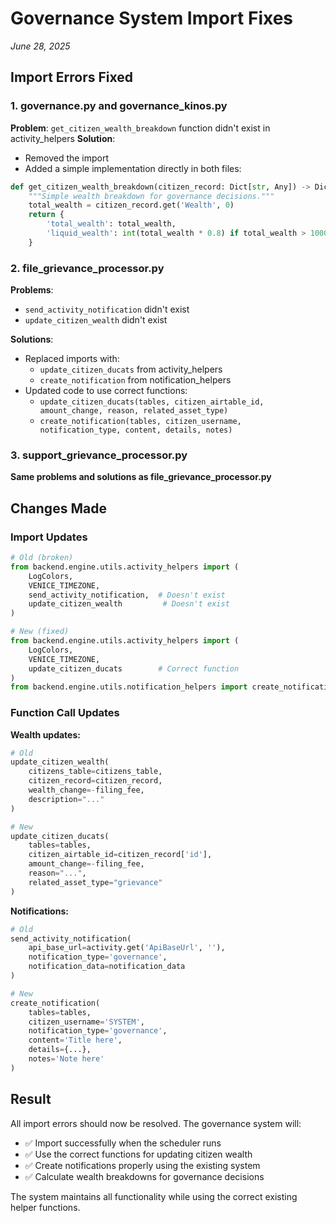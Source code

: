 # Governance System Import Fixes
*June 28, 2025*

## Import Errors Fixed

### 1. **governance.py and governance_kinos.py**

**Problem**: `get_citizen_wealth_breakdown` function didn't exist in activity_helpers
**Solution**: 
- Removed the import
- Added a simple implementation directly in both files:
```python
def get_citizen_wealth_breakdown(citizen_record: Dict[str, Any]) -> Dict[str, Any]:
    """Simple wealth breakdown for governance decisions."""
    total_wealth = citizen_record.get('Wealth', 0)
    return {
        'total_wealth': total_wealth,
        'liquid_wealth': int(total_wealth * 0.8) if total_wealth > 10000 else total_wealth
    }
```

### 2. **file_grievance_processor.py**

**Problems**: 
- `send_activity_notification` didn't exist
- `update_citizen_wealth` didn't exist

**Solutions**:
- Replaced imports with:
  - `update_citizen_ducats` from activity_helpers
  - `create_notification` from notification_helpers
- Updated code to use correct functions:
  - `update_citizen_ducats(tables, citizen_airtable_id, amount_change, reason, related_asset_type)`
  - `create_notification(tables, citizen_username, notification_type, content, details, notes)`

### 3. **support_grievance_processor.py**

**Same problems and solutions as file_grievance_processor.py**

## Changes Made

### Import Updates
```python
# Old (broken)
from backend.engine.utils.activity_helpers import (
    LogColors,
    VENICE_TIMEZONE,
    send_activity_notification,  # Doesn't exist
    update_citizen_wealth         # Doesn't exist
)

# New (fixed)
from backend.engine.utils.activity_helpers import (
    LogColors,
    VENICE_TIMEZONE,
    update_citizen_ducats        # Correct function
)
from backend.engine.utils.notification_helpers import create_notification
```

### Function Call Updates

**Wealth updates:**
```python
# Old
update_citizen_wealth(
    citizens_table=citizens_table,
    citizen_record=citizen_record,
    wealth_change=-filing_fee,
    description="..."
)

# New
update_citizen_ducats(
    tables=tables,
    citizen_airtable_id=citizen_record['id'],
    amount_change=-filing_fee,
    reason="...",
    related_asset_type="grievance"
)
```

**Notifications:**
```python
# Old
send_activity_notification(
    api_base_url=activity.get('ApiBaseUrl', ''),
    notification_type='governance',
    notification_data=notification_data
)

# New
create_notification(
    tables=tables,
    citizen_username='SYSTEM',
    notification_type='governance',
    content='Title here',
    details={...},
    notes='Note here'
)
```

## Result

All import errors should now be resolved. The governance system will:
- ✅ Import successfully when the scheduler runs
- ✅ Use the correct functions for updating citizen wealth
- ✅ Create notifications properly using the existing system
- ✅ Calculate wealth breakdowns for governance decisions

The system maintains all functionality while using the correct existing helper functions.
